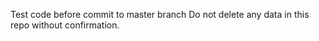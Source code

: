 Test code before commit to master branch
Do not delete any data in this repo without confirmation.


